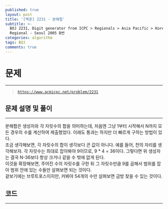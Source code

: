 ```yaml
---
published: true
layout: post
title: '[백준] 2231 - 분해합'
subtitle: >-
  BOJ 2231, Digit generator from ICPC > Regionals > Asia Pacific > Korea > Asia
  Regional - Seoul 2005 B번
categories: algorithm
tags: BOJ
comments: true
---
```

# **문제**
---
> [`https://www.acmicpc.net/problem/2231`](https://www.acmicpc.net/problem/2231)

## **문제 설명 및 풀이**
---
분해합은 생성자와 각 자릿수의 합을 의미하는데, 처음엔 그냥 1부터 시작해서 N까지 모든 경우의 수를 계산하여 제출했었다. 이래도 통과는 하지만 더 빠르게 구하는 방법이 있다.  
조금 생각해보면, 각 자릿수의 합이 생각보다 큰 값이 아니다. 예를 들어, 천의 자리를 생각해보자. 각 자릿수는 최대로 잡아봐야 9이므로, 9 * 4 = 36이다. 그렇다면 위 생성자는 결국 N-36보다 항상 크거나 같을 수 밖에 없게 된다.  
이것을 확장해보면, 주어진 수의 자릿수를 구한 뒤 그 자릿수만큼 9를 곱해서 범위를 잡아 범위 안에 있는 수들만 살펴보면 되는 것이다.  
겉보기에는 브루트포스이지만, 커봐야 54개의 수만 살펴보면 금방 찾을 수 있는 것이다.  

## **코드**
---
<script src="https://gist.github.com/sundongkim-dev/1dfdf6762d8b25a48031ff5a1c4aaeb5.js"></script>
